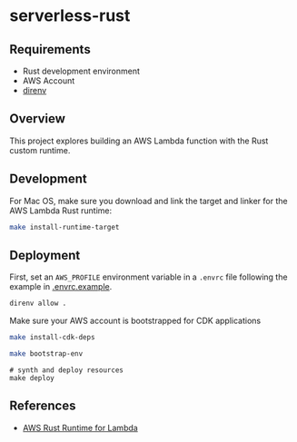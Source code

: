 # serverless-rust

## Requirements
- Rust development environment
- AWS Account
- [direnv](https://direnv.net/)

## Overview

This project explores building an AWS Lambda function with the Rust custom runtime.

## Development

For Mac OS, make sure you download and link the target and linker for the AWS Lambda Rust runtime:

```bash
make install-runtime-target
```

## Deployment

First, set an `AWS_PROFILE` environment variable in a `.envrc` file following the example in [.envrc.example](./.envrc.example).

```bash
direnv allow .
```

Make sure your AWS account is bootstrapped for CDK applications
```bash
make install-cdk-deps

make bootstrap-env
```

```
# synth and deploy resources
make deploy
```

## References

- [AWS Rust Runtime for Lambda](https://aws.amazon.com/blogs/opensource/rust-runtime-for-aws-lambda/)
